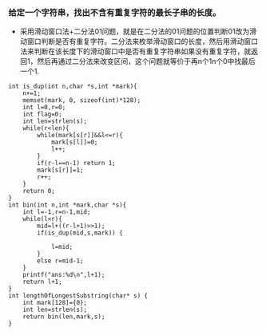 ### 给定一个字符串，找出不含有重复字符的最长子串的长度。


- 采用滑动窗口法+二分法01问题，就是在二分法的01问题的位置判断01改为滑动窗口判断是否有重复字符。二分法来枚举滑动窗口的长度，然后用滑动窗口法来判断在该长度下的滑动窗口中是否有重复字符串如果没有重复字符，就返回1，然后再通过二分法来改变区间，这个问题就等价于再n个1n个0中找最后一个1.
```
int is_dup(int n,char *s,int *mark){
    n+=1;
    memset(mark, 0, sizeof(int)*128);
    int l=0,r=0;
    int flag=0;
    int len=strlen(s);
    while(r<len){
        while(mark[s[r]]&&l<=r){
            mark[s[l]]=0;
            l++;
        }
        if(r-l==n-1) return 1;
        mark[s[r]]=1;
        r++;
    }
    return 0;
}
int bin(int n,int *mark,char *s){
    int l=-1,r=n-1,mid;
    while(l<r){
        mid=l+((r-l+1)>>1);
        if(is_dup(mid,s,mark)) {
            
            l=mid;
        }
        else r=mid-1;
    }
    printf("ans:%d\n",l+1);
    return l+1;
}
int lengthOfLongestSubstring(char* s) {
    int mark[128]={0};
    int len=strlen(s);
    return bin(len,mark,s);
}
```
